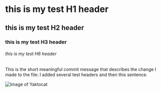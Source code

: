 # this is my test H1 header
## this is my test H2 header
### this is my test H3 header
###### this is my test H6 header

This is the short meaningful commit message that describes the change I made to the file: I added several test headers and then this sentence.

![Image of Yaktocat](https://octodex.github.com/images/yaktocat.png)
